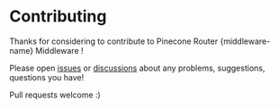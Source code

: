 # Contributing

Thanks for considering to contribute to Pinecone Router {middleware-name} Middleware !

Please open [issues](https://github.com/{repository}/issues) or [discussions](https://github.com/{repository}/discussions) about any problems, suggestions, questions you have!

Pull requests welcome :)